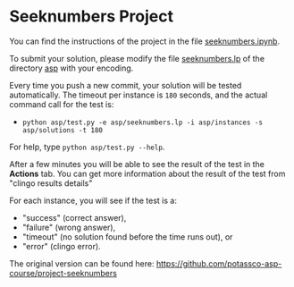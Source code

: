 # Seeknumbers Project

You can find the instructions of the project in the file [seeknumbers.ipynb](seeknumbers.ipynb).

To submit your solution, please modify the file [seeknumbers.lp](asp/seeknumbers.lp) of the directory [asp](asp) with your encoding.

Every time you push a new commit, your solution will be tested automatically.
The timeout per instance is `180` seconds, and
the actual command call for the test is:
* ``python asp/test.py -e asp/seeknumbers.lp -i asp/instances -s asp/solutions -t 180``

For help, type `python asp/test.py --help`.

After a few minutes you will be able to see the result of the test in the **Actions** tab.
You can get more information about the result of the test from "clingo results details"

For each instance, you will see if the test is a:
* "success" (correct answer),
* "failure" (wrong answer),
* "timeout" (no solution found before the time runs out), or
* "error" (clingo error).

The original version can be found here: https://github.com/potassco-asp-course/project-seeknumbers
